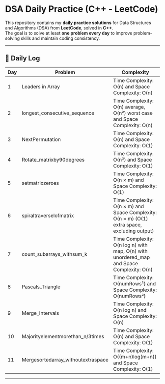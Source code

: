 # DSA Daily Practice (C++ - LeetCode)

This repository contains my **daily practice solutions** for Data Structures and Algorithms (DSA) from **LeetCode**, solved in **C++**.  
The goal is to solve at least **one problem every day** to improve problem-solving skills and maintain coding consistency.

---

## 📅 Daily Log

| Day | Problem | Complexity |
|-----|----------|------------|
| 1   | Leaders in Array | Time Complexity: O(n) and Space Complexity: O(n)|
| 2   | longest_consecutive_sequence | Time Complexity: O(n) average, O(n²) worst case and Space Complexity: O(n)|
| 3   | NextPermutation | Time Complexity: O(n) and Space Complexity: O(1)|
| 4   | Rotate_matrixby90degrees | Time Complexity: O(n²) and Space Complexity: O(1)
| 5   | setmatrixzeroes | Time Complexity: O(n × m) and Space Complexity: O(1)
| 6   | spiraltraverselofmatrix | Time Complexity: O(n × m) and Space Complexity: O(n × m) (O(1) extra space, excluding output)
| 7   | count_subarrays_withsum_k | Time Complexity: O(n log n) with map, O(n) with unordered_map and Space Complexity: O(n)
| 8   |Pascals_Triangle | Time Complexity: O(numRows²) and Space Complexity: O(numRows²)
| 9   |Merge_Intervals | Time Complexity: O(n log n) and Space Complexity: O(n)
| 10  |Majorityelementmorethan_n/3times| Time Complexity: O(n) and Space Complexity: O(1)
| 11  |Mergesortedarray_withoutextraspace| Time Complexity: O((m+n)log(m+n)) and Space Complexity: O(1)
---



